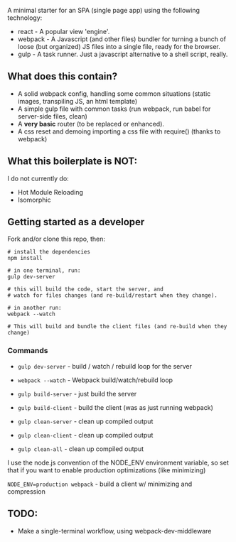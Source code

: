 A minimal starter for an SPA (single page app) using the following technology:

* react - A popular view 'engine'.
* webpack - A Javascript (and other files) bundler for turning a bunch of loose (but organized) JS files into a single file, ready for the browser.
* gulp - A task runner. Just a javascript alternative to a shell script, really.

## What does this contain?

* A solid webpack config, handling some common situations (static images, transpiling JS, an html template)
* A simple gulp file with common tasks (run webpack, run babel for server-side files, clean)
* A __very basic__ router (to be replaced or enhanced).
* A css reset and demoing importing a css file with require() (thanks to webpack)

## What this boilerplate is NOT:

I do not currently do:

* Hot Module Reloading
* Isomorphic

## Getting started as a developer

Fork and/or clone this repo, then:

```
# install the dependencies
npm install

# in one terminal, run:
gulp dev-server

# this will build the code, start the server, and
# watch for files changes (and re-build/restart when they change).

# in another run:
webpack --watch

# This will build and bundle the client files (and re-build when they change)
```

### Commands

* `gulp dev-server` - build / watch / rebuild loop for the server
* `webpack --watch` - Webpack build/watch/rebuild loop


* `gulp build-server` - just build the server
* `gulp build-client` - build the client (was as just running webpack)


* `gulp clean-server` - clean up compiled output
* `gulp clean-client` - clean up compiled output
* `gulp clean-all` - clean up compiled output

I use the node.js convention of the NODE_ENV environment variable, so set that if you want to enable production optimizations (like minimizing)

`NODE_ENV=production webpack` - build a client w/ minimizing and compression

## TODO:

* Make a single-terminal workflow, using webpack-dev-middleware
